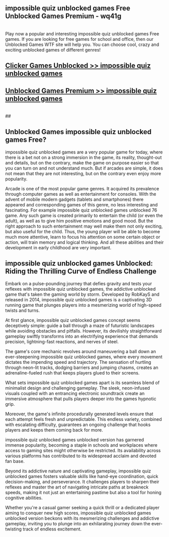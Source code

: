 ## impossible quiz unblocked games Free Unblocked Games Premium - wq41g <br>
<br>
Play now a popular and interesting impossible quiz unblocked games Free games. If you are looking for free games for school and office, then our Unblocked Games WTF site will help you. You can choose cool, crazy and exciting unblocked games of different genres!


##  [Clicker Games Unblocked >> impossible quiz unblocked games](http://freeplayer.one?title=impossible_quiz_unblocked_games&ref=05)

##  [Unblocked Games Premium >> impossible quiz unblocked games](http://freeplayer.one?title=impossible_quiz_unblocked_games&ref=05)
  <br>
  ##



## Unblocked Games impossible quiz unblocked games Free?

impossible quiz unblocked games are a very popular game for today, where there is a bet not on a strong immersion in the game, its reality, thought-out and details, but on the contrary, make the game on purpose easier so that you can turn on and not understand much. But if arcades are simple, it does not mean that they are not interesting, but on the contrary even enjoy more popularity.

Arcade is one of the most popular game genres. It acquired its prevalence through computer games as well as entertainment for consoles. With the advent of mobile modern gadgets (tablets and smartphones) there appeared and corresponding games of this genre, no less interesting and fascinating. For example impossible quiz unblocked games unblocked 76 game. Any such game is created primarily to entertain the child (or even the adult), as well as to give him positive emotions and good mood. But the right approach to such entertainment may well make them not only exciting, but also useful for the child. Thus, the young player will be able to become much more attentive, learn to focus his attention on some certain object or action, will train memory and logical thinking. And all these abilities and their development in early childhood are very important.

##  impossible quiz unblocked games Unblocked: Riding the Thrilling Curve of Endless Challenge

Embark on a pulse-pounding journey that defies gravity and tests your reflexes with impossible quiz unblocked games, the addictive unblocked game that's taken the gaming world by storm. Developed by RobKayS and released in 2014, impossible quiz unblocked games is a captivating 3D running game that plunges players into a mesmerizing world of high-speed twists and turns.

At first glance, impossible quiz unblocked games concept seems deceptively simple: guide a ball through a maze of futuristic landscapes while avoiding obstacles and pitfalls. However, its devilishly straightforward gameplay swiftly transforms into an electrifying experience that demands precision, lightning-fast reactions, and nerves of steel.

The game's core mechanic revolves around maneuvering a ball down an ever-steepening impossible quiz unblocked games, where every movement dictates the impending speed and trajectory. The sensation of hurtling through neon-lit tracks, dodging barriers and jumping chasms, creates an adrenaline-fueled rush that keeps players glued to their screens.

What sets impossible quiz unblocked games apart is its seamless blend of minimalist design and challenging gameplay. The sleek, neon-infused visuals coupled with an entrancing electronic soundtrack create an immersive atmosphere that pulls players deeper into the games hypnotic grip.

Moreover, the game's infinite procedurally generated levels ensure that each attempt feels fresh and unpredictable. This endless variety, combined with escalating difficulty, guarantees an ongoing challenge that hooks players and keeps them coming back for more.

impossible quiz unblocked games unblocked version has garnered immense popularity, becoming a staple in schools and workplaces where access to gaming sites might otherwise be restricted. Its availability across various platforms has contributed to its widespread acclaim and devoted fan base.

Beyond its addictive nature and captivating gameplay, impossible quiz unblocked games fosters valuable skills like hand-eye coordination, quick decision-making, and perseverance. It challenges players to sharpen their reflexes and master the art of navigating intricate paths at breakneck speeds, making it not just an entertaining pastime but also a tool for honing cognitive abilities.

Whether you're a casual gamer seeking a quick thrill or a dedicated player aiming to conquer new high scores, impossible quiz unblocked games unblocked version beckons with its mesmerizing challenges and addictive gameplay, inviting you to plunge into an exhilarating journey down the ever-twisting track of endless excitement.